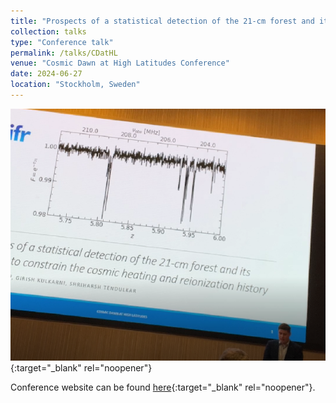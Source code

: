 ```yaml
---
title: "Prospects of a statistical detection of the 21-cm forest and its potential to constrain the cosmic heating and reionization history"
collection: talks
type: "Conference talk"
permalink: /talks/CDatHL
venue: "Cosmic Dawn at High Latitudes Conference"
date: 2024-06-27
location: "Stockholm, Sweden"
---
```


[![CDatHL](/images/CDatHL.png)](https://youtu.be/RLxoEM3vy48){:target="_blank" rel="noopener"}

Conference website can be found [here](https://indico.fysik.su.se/event/8499/){:target="_blank" rel="noopener"}.
